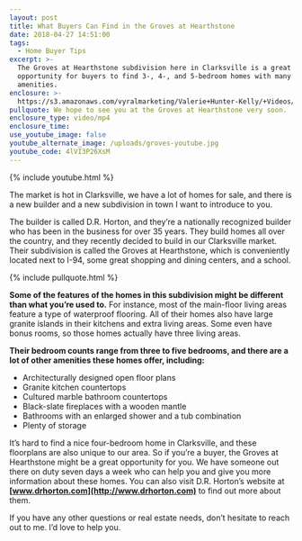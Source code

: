 ```yaml
---
layout: post
title: What Buyers Can Find in the Groves at Hearthstone
date: 2018-04-27 14:51:00
tags:
  - Home Buyer Tips
excerpt: >-
  The Groves at Hearthstone subdivision here in Clarksville is a great
  opportunity for buyers to find 3-, 4-, and 5-bedroom homes with many great
  amenities.
enclosure: >-
  https://s3.amazonaws.com/vyralmarketing/Valerie+Hunter-Kelly/+Videos/2018/April/Clarksville%252C+Tennessee+Real+Estate+Agent-+What+Buyers+Can+Find+in+the+Groves+at+Hearthstone.mp4
pullquote: We hope to see you at the Groves at Hearthstone very soon.
enclosure_type: video/mp4
enclosure_time:
use_youtube_image: false
youtube_alternate_image: /uploads/groves-youtube.jpg
youtube_code: 4lVI3P26XsM
---
```


{% include youtube.html %}

The market is hot in Clarksville, we have a lot of homes for sale, and there is a new builder and a new subdivision in town I want to introduce to you.

The builder is called D.R. Horton, and they’re a nationally recognized builder who has been in the business for over 35 years. They build homes all over the country, and they recently decided to build in our Clarksville market. Their subdivision is called the Groves at Hearthstone, which is conveniently located next to I-94, some great shopping and dining centers, and a school.

{% include pullquote.html %}

**Some of the features of the homes in this subdivision might be different than what you’re used to.** For instance, most of the main-floor living areas feature a type of waterproof flooring. All of their homes also have large granite islands in their kitchens and extra living areas. Some even have bonus rooms, so those homes actually have three living areas.

**Their bedroom counts range from three to five bedrooms, and there are a lot of other amenities these homes offer, including:**

* Architecturally designed open floor plans
* Granite kitchen countertops
* Cultured marble bathroom countertops
* Black-slate fireplaces with a wooden mantle
* Bathrooms with an enlarged shower and a tub combination
* Plenty of storage

It’s hard to find a nice four-bedroom home in Clarksville, and these floorplans are also unique to our area. So if you’re a buyer, the Groves at Hearthstone might be a great opportunity for you. We have someone out there on duty seven days a week who can help you and give you more information about these homes. You can also visit D.R. Horton’s website at **[www.drhorton.com](http://www.drhorton.com)** to find out more about them.

If you have any other questions or real estate needs, don’t hesitate to reach out to me. I’d love to help you.